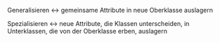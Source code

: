 
Generalisieren <-> gemeinsame Attribute in neue Oberklasse auslagern
<!--SR:!2024-10-04,69,314!2025-04-17,218,330-->
Spezialisieren <-> neue Attribute, die Klassen unterscheiden, in Unterklassen, die von der Oberklasse erben, auslagern
<!--SR:!2024-09-18,55,310!2024-09-26,62,314-->
